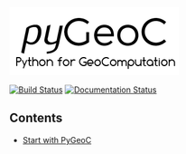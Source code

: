 ﻿![pygeoc](img/pygeoc.png)

[![Build Status](https://travis-ci.org/lreis2415/PyGeoC.svg?branch=master)](https://travis-ci.org/lreis2415/PyGeoC) [![Documentation Status](https://readthedocs.org/projects/pygeoc/badge/?version=latest)](http://pygeoc.readthedocs.io/en/latest/?badge=latest)

## Contents

+ [Start with PyGeoC](getting-started.md)

